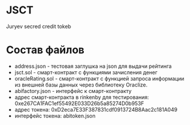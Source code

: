 # JSCT
Juryev secred credit tokeb
# Состав файлов
- address.json - тестовая заглушка на json для выдачи рейтинга
- jsct.sol - смарт-контракт с функциями зачисления денег
- oracleRating.sol - смарт-контракт с функцией запроса информации из внешней базы данных через библиотеку Oraclize.
- abifactory.json - интерфейс к смарт-контракту
- адрес смарт-контракта в rinkenby для тестирования: 0xe267CA1FAC1ef55492E033D26b5a85274D0b953F
- адрес токена: 0xD2eca7E33F387831cdf0913724B8Aac2c181A049
- интерфейс токена: abitoken.json

